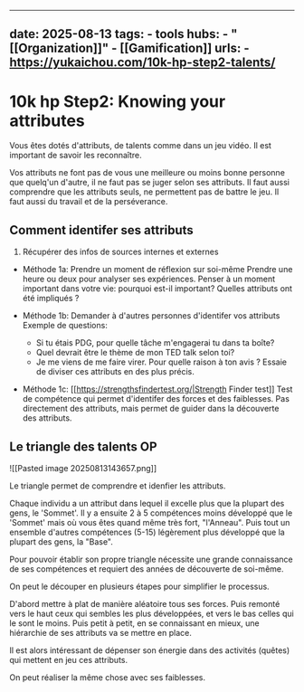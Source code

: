 
---
date: 2025-08-13
tags:
    - tools
hubs:
    - "[[Organization]]"
    - [[Gamification]]
urls:
    - https://yukaichou.com/10k-hp-step2-talents/
---

# 10k hp Step2: Knowing  your attributes

Vous êtes dotés d'attributs, de talents comme dans un jeu vidéo. Il est important de 
savoir les reconnaître.

Vos attributs ne font pas de vous une meilleure ou moins bonne personne que quelq'un
d'autre, il ne faut pas se juger selon ses attributs.
Il faut aussi comprendre que les attributs seuls, ne permettent pas de battre le jeu. Il
faut aussi du travail et de la perséverance.

 ## Comment identifer ses attributs

1. Récupérer des infos de sources internes et externes

- Méthode 1a: Prendre un moment de réflexion sur soi-même
Prendre une heure ou deux pour analyser ses expériences.
Penser à un moment important dans votre vie: pourquoi est-il important? Quelles attributs
ont été impliqués ?

- Méthode 1b: Demander à d'autres personnes d'identifer vos attributs
Exemple de questions:
    - Si tu étais PDG, pour quelle tâche m'engagerai tu dans ta boîte?
    - Quel devrait être le thème de mon TED talk selon toi?
    - Je me viens de me faire virer. Pour quelle raison à ton avis ?
Essaie de diviser ces attributs en des plus précis.
 
- Méthode 1c: [[https://strengthsfindertest.org/|Strength Finder test]]
Test de compétence qui permet d'identifer des forces et des faiblesses. Pas directement
des attributs, mais permet de guider dans la découverte des attributs.



## Le triangle des talents OP
![[Pasted image 20250813143657.png]]

Le triangle permet de comprendre et idenfier les attributs. 

Chaque individu a un attribut dans lequel il excelle plus que la plupart des gens, 
le 'Sommet'.
Il y a ensuite 2 à 5 compétences moins développé que le 'Sommet' mais où vous êtes quand
même très fort, "l'Anneau".
Puis tout un ensemble d'autres compétences (5-15) légèrement plus développé que la 
plupart des gens, la "Base".

Pour pouvoir établir son propre triangle nécessite une grande connaissance de ses compétences
et requiert des années de découverte de soi-même.

On peut le découper en plusieurs étapes pour simplifier le processus.

D'abord mettre à plat de manière aléatoire tous ses forces.
Puis remonté vers le haut ceux qui sembles les plus développées, et vers le bas celles
qui le sont le moins.
Puis petit à petit, en se connaissant en mieux, une hiérarchie de ses attributs va se mettre
en place.

Il est alors intéressant de dépenser son énergie dans des activités (quêtes) qui mettent
en jeu ces attributs.

On peut réaliser la même chose avec ses faiblesses.



